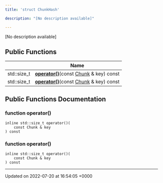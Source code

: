 ```yaml
---
title: 'struct ChunkHash'

description: "[No description available]"

---
```









[No description available]

## Public Functions

|                | Name           |
| -------------- | -------------- |
| std::size_t | **[operator()](/documentation/code/classes/structchunkhash/#function-operator())**(const [Chunk](/documentation/code/classes/structchunk/) & key) const |
| std::size_t | **[operator()](/documentation/code/classes/structchunkhash/#function-operator())**(const [Chunk](/documentation/code/classes/structchunk/) & key) const |

## Public Functions Documentation

### function operator()

```
inline std::size_t operator()(
    const Chunk & key
) const
```


### function operator()

```
inline std::size_t operator()(
    const Chunk & key
) const
```


-------------------------------

Updated on 2022-07-20 at 16:54:05 +0000